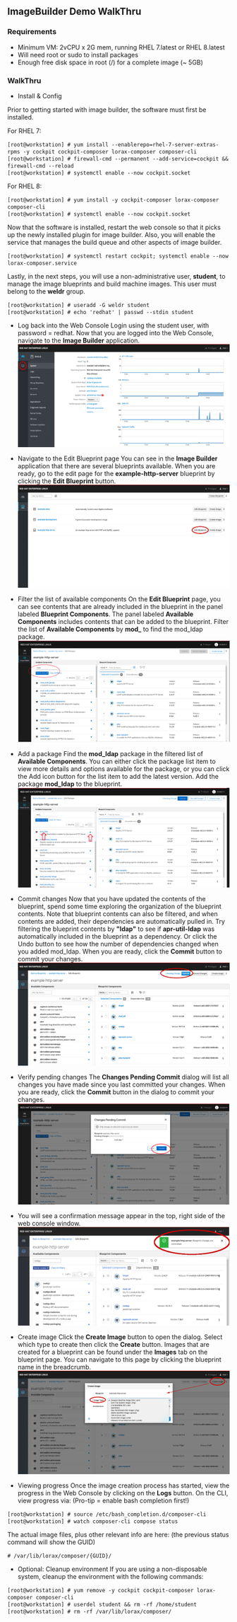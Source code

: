 ## ImageBuilder Demo WalkThru

### Requirements
* Minimum VM: 2vCPU x 2G mem, running RHEL 7.latest or RHEL 8.latest
* Will need root or sudo to install packages
* Enough free disk space in root (/) for a complete image (~ 5GB)

### WalkThru
* Install & Config

Prior to getting started with image builder, the software must first be installed.

For RHEL 7:
```
[root@workstation] # yum install --enablerepo=rhel-7-server-extras-rpms -y cockpit cockpit-composer lorax-composer composer-cli
[root@workstation] # firewall-cmd --permanent --add-service=cockpit && firewall-cmd --reload
[root@workstation] # systemctl enable --now cockpit.socket
```
For RHEL 8:
```
[root@workstation] # yum install -y cockpit-composer lorax-composer composer-cli
[root@workstation] # systemctl enable --now cockpit.socket
```
Now that the software is installed, restart the web console so that it picks up the newly installed plugin for image builder. Also, you will enable the service that manages the build queue and other aspects of image builder.
```
[root@workstation] # systemctl restart cockpit; systemctl enable --now lorax-composer.service
```

Lastly, in the next steps, you will use a non-administrative user, **student**, to manage the image blueprints and build machine images. This user must belong to the **weldr** group.
```
[root@workstation] # useradd -G weldr student
[root@workstation] # echo 'redhat' | passwd --stdin student
```
* Log back into the Web Console
Login using the student user, with password = redhat.  Now that you are logged into the Web Console, navigate to the **Image Builder** application.
![Image 1](https://github.com/marktonneson/demo-imagebuilder/blob/master/images/image1.png)

* Navigate to the Edit Blueprint page
You can see in the **Image Builder** application that there are several blueprints available. When you are ready, go to the edit page for the **example-http-server** blueprint by clicking the **Edit Blueprint** button.
![Image 2](https://github.com/marktonneson/demo-imagebuilder/blob/master/images/image2.png)

* Filter the list of available components
On the **Edit Blueprint** page, you can see contents that are already included in the blueprint in the panel labeled **Blueprint Components**. The panel labeled **Available Components** includes contents that can be added to the blueprint.
Filter the list of **Available Components** by **mod_** to find the mod_ldap package.
![Image 3](https://github.com/marktonneson/demo-imagebuilder/blob/master/images/image3.png)

* Add a package
Find the **mod_ldap** package in the filtered list of **Available Components**. You can either click the package list item to view more details and options available for the package, or you can click the Add icon button for the list item to add the latest version.
Add the package **mod_ldap** to the blueprint.
![Image 4](https://github.com/marktonneson/demo-imagebuilder/blob/master/images/image4.png)

* Commit changes
Now that you have updated the contents of the blueprint, spend some time exploring the organization of the blueprint contents. Note that blueprint contents can also be filtered, and when contents are added, their dependencies are automatically pulled in. Try filtering the blueprint contents by **"ldap"** to see if **apr-util-ldap** was automatically included in the blueprint as a dependency. Or click the Undo button to see how the number of dependencies changed when you added mod_ldap.
When you are ready, click the **Commit** button to commit your changes.
![Image 5](https://github.com/marktonneson/demo-imagebuilder/blob/master/images/image5.png)

* Verify pending changes
The **Changes Pending Commit** dialog will list all changes you have made since you last committed your changes.
When you are ready, click the **Commit** button in the dialog to commit your changes.
![Image 6](https://github.com/marktonneson/demo-imagebuilder/blob/master/images/image6.png)

* You will see a confirmation message appear in the top, right side of the web console window.
![Image 7](https://github.com/marktonneson/demo-imagebuilder/blob/master/images/image7.png)

* Create image
Click the **Create Image** button to open the dialog. Select which type to create then click the **Create** button.
Images that are created for a blueprint can be found under the **Images** tab on the blueprint page. You can navigate to this page by clicking the blueprint name in the breadcrumb.
![Image 8](https://github.com/marktonneson/demo-imagebuilder/blob/master/images/image8.png)

* Viewing progress
Once the image creation process has started, view the progress in the Web Console by clicking on the **Logs** button.
On the CLI, view progress via: (Pro-tip = enable bash completion first!)
```
[root@workstation] # source /etc/bash_completion.d/composer-cli
[root@workstation] # watch composer-cli compose status
```
The actual image files, plus other relevant info are here: (the previous status command will show the GUID)
```
# /var/lib/lorax/composer/{GUID}/
```

* Optional: Cleanup environment
If you are using a non-disposable system, cleanup the environment with the following commands:
```
[root@workstation] # yum remove -y cockpit cockpit-composer lorax-composer composer-cli
[root@workstation] # userdel student && rm -rf /home/student
[root@workstation] # rm -rf /var/lib/lorax/composer/
```
